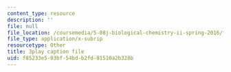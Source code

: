 ```yaml
---
content_type: resource
description: ''
file: null
file_location: /coursemedia/5-08j-biological-chemistry-ii-spring-2016/f85233e503bf54bdb2fd81510a2b328b_PoFDK7Kwx1o.vtt
file_type: application/x-subrip
resourcetype: Other
title: 3play caption file
uid: f85233e5-03bf-54bd-b2fd-81510a2b328b
---
```

